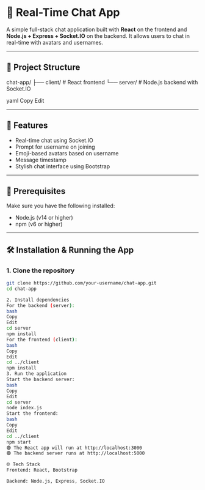 # 💬 Real-Time Chat App

A simple full-stack chat application built with **React** on the frontend and **Node.js + Express + Socket.IO** on the backend. It allows users to chat in real-time with avatars and usernames.

---

## 📁 Project Structure

chat-app/
├── client/ # React frontend
└── server/ # Node.js backend with Socket.IO

yaml
Copy
Edit

---

## 🚀 Features

- Real-time chat using Socket.IO
- Prompt for username on joining
- Emoji-based avatars based on username
- Message timestamp
- Stylish chat interface using Bootstrap

---

## 🔧 Prerequisites

Make sure you have the following installed:

- Node.js (v14 or higher)
- npm (v6 or higher)

---

## 🛠️ Installation & Running the App

### 1. Clone the repository
```bash
git clone https://github.com/your-username/chat-app.git
cd chat-app

2. Install dependencies
For the backend (server):
bash
Copy
Edit
cd server
npm install
For the frontend (client):
bash
Copy
Edit
cd ../client
npm install
3. Run the application
Start the backend server:
bash
Copy
Edit
cd server
node index.js
Start the frontend:
bash
Copy
Edit
cd ../client
npm start
🟢 The React app will run at http://localhost:3000
🟢 The backend server runs at http://localhost:5000

🌐 Tech Stack
Frontend: React, Bootstrap

Backend: Node.js, Express, Socket.IO
